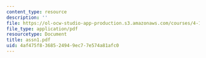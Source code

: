 ```yaml
---
content_type: resource
description: ''
file: https://ol-ocw-studio-app-production.s3.amazonaws.com/courses/4-131-architectural-design-level-ii-material-essence-the-glass-house-fall-2003/4af475f8368524949ec77e574a81afc0_assn1.pdf
file_type: application/pdf
resourcetype: Document
title: assn1.pdf
uid: 4af475f8-3685-2494-9ec7-7e574a81afc0
---
```

